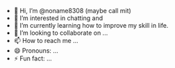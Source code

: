 - 👋 Hi, I’m @noname8308 (maybe call mit)
- 👀 I’m interested in chatting and 
- 🌱 I’m currently learning how to improve my skill in life.
- 💞️ I’m looking to collaborate on ...
- 📫 How to reach me ...
- 😄 Pronouns: ...
- ⚡ Fun fact: ...

<!---
noname8308/noname8308 is a ✨ special ✨ repository because its `README.md` (this file) appears on your GitHub profile.
You can click the Preview link to take a look at your changes.
--->
